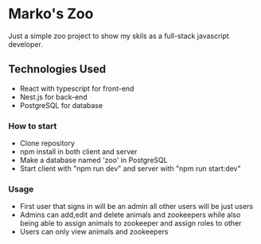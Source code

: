 # Marko's Zoo

Just a simple zoo project to show my skils as a full-stack javascript developer.

## Technologies Used

- React with typescript for front-end
- Nest.js for back-end
- PostgreSQL for database

### How to start

- Clone repository
- npm install in both client and server
- Make a database named 'zoo' in PostgreSQL
- Start client with "npm run dev" and server with "npm run start:dev"

### Usage

- First user that signs in will be an admin all other users will be just users
- Admins can add,edit and delete animals and zookeepers while also being able to assign animals to zookeeper and assign roles to other
- Users can only view animals and zookeepers
